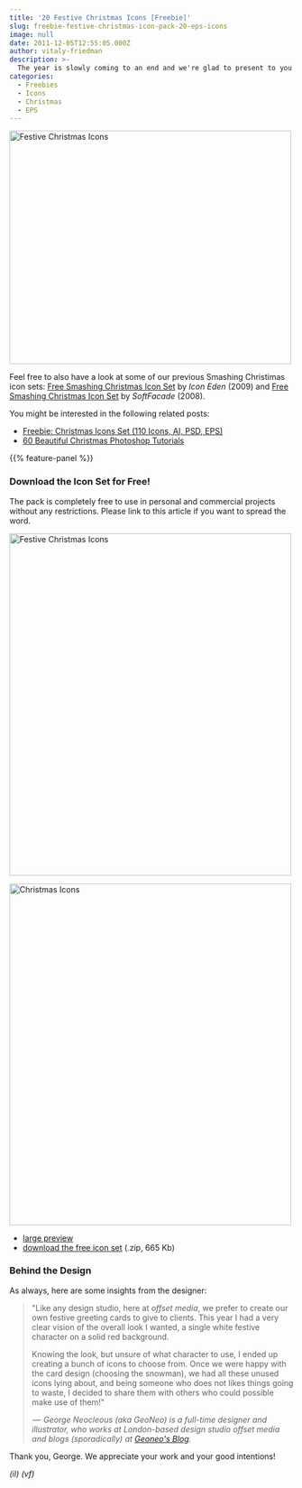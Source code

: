 ```yaml
---
title: '20 Festive Christmas Icons [Freebie]'
slug: freebie-festive-christmas-icon-pack-20-eps-icons
image: null
date: 2011-12-05T12:55:05.000Z
author: vitaly-friedman
description: >-
  The year is slowly coming to an end and we're glad to present to you a festive icon set to inspire you in your designs. In this post we present a minimalist collection of 20 free festive vector (.EPS) icons created by offset media. The pack includes color and grayscale versions. The pack includes mostly Christmas related icons, such us the gingerbread man, nutcracker, snowman and the very well-known fir tree.
categories:
  - Freebies
  - Icons
  - Christmas
  - EPS
---
```


<a href="https://archive.smashing.media/assets/344dbf88-fdf9-42bb-adb4-46f01eedd629/6db5d59d-4fbd-4cbe-b56c-5fa3dfca5910/festive-icon-pack-20-free-icons.jpg"><img loading="lazy" decoding="async" class="119883" src="https://archive.smashing.media/assets/344dbf88-fdf9-42bb-adb4-46f01eedd629/ae422dfe-3d09-4059-8182-418b5eddc652/festive-icon-pack.png" alt="Festive Christmas Icons" width="500" height="414" /></a>

Feel free to also have a look at some of our previous Smashing Christimas icon sets: <a href="https://www.smashingmagazine.com/2009/12/08/free-smashing-christmas-icon-set/">Free Smashing Christmas Icon Set</a> by <em>Icon Eden</em> (2009) and <a href="https://www.smashingmagazine.com/2008/12/17/smashing-christmas-icon-sets/">Free Smashing Christmas Icon Set</a> by <em>SoftFacade</em> (2008).

You might be interested in the following related posts:

*   [Freebie: Christmas Icons Set (110 Icons, AI, PSD, EPS)](https://www.smashingmagazine.com/2015/12/freebie-christmas-icons-illustrations/)
*   [60 Beautiful Christmas Photoshop Tutorials](https://www.smashingmagazine.com/2008/12/beautiful-christmas-photoshop-tutorials/)

{{% feature-panel %}}

### Download the Icon Set for Free!

The pack is completely free to use in personal and commercial projects without any restrictions. Please link to this article if you want to spread the word.

<a href="https://archive.smashing.media/assets/344dbf88-fdf9-42bb-adb4-46f01eedd629/b0b2f820-bb2f-49c1-b9e8-529f781250b6/sm-festive-icons-colour.jpg"><img loading="lazy" decoding="async" class="size-medium wp-image-119884" src="https://archive.smashing.media/assets/344dbf88-fdf9-42bb-adb4-46f01eedd629/41567b81-1fa6-4ec3-b342-795b62275dee/sm-festive-icons-colour-5001.jpg" alt="Festive Christmas Icons" width="500" height="607" /></a>

<a href="https://archive.smashing.media/assets/344dbf88-fdf9-42bb-adb4-46f01eedd629/73fa38a4-6a2f-4981-aceb-cc22de9d0690/sm-festive-icons.jpg"><img loading="lazy" decoding="async" class="size-medium wp-image-119885" src="https://archive.smashing.media/assets/344dbf88-fdf9-42bb-adb4-46f01eedd629/e42dd8c1-d65c-421e-8f4f-c3e495d76461/sm-festive-icons-5001.jpg" alt="Christmas Icons" width="500" height="606" /></a>

*   [large preview](https://archive.smashing.media/assets/344dbf88-fdf9-42bb-adb4-46f01eedd629/9121d44e-5926-4af8-a1b7-d1ef1b7fd70a/large-preview-screenshot.jpg)
*   [download the free icon set](https://smashingmagazine.com/provide/festive-icon-pack.zip) (.zip, 665 Kb)

### Behind the Design

As always, here are some insights from the designer:
<blockquote>"Like any design studio, here at <em>offset media</em>, we prefer to create our own festive greeting cards to give to clients. This year I had a very clear vision of the overall look I wanted, a single white festive character on a solid red background.

Knowing the look, but unsure of what character to use, I ended up creating a bunch of icons to choose from. Once we were happy with the card design (choosing the snowman), we had all these unused icons lying about, and being someone who does not likes things going to waste, I decided to share them with others who could possible make use of them!"

<em> —  George Neocleous (aka GeoNeo) is a full-time designer and illustrator, who works at London-based design studio offset media and blogs (sporadically) at <a href="https://georgeneocleous.blogspot.com/">Geoneo's Blog</a>.</em></blockquote>

Thank you, George. We appreciate your work and your good intentions!

<em>(il) (vf)</em>

